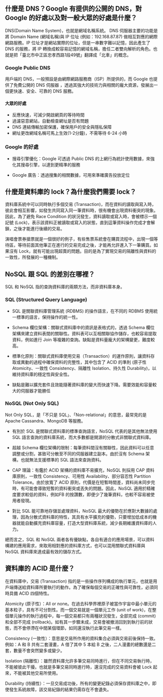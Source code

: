 ## 什麼是 DNS？Google 有提供的公開的 DNS，對 Google 的好處以及對一般大眾的好處是什麼？
DNS(Domain Name System)，也就是網域名稱系統。 DNS 伺服器主要的功能是將 Domain Name (網域名稱)與 IP 位址 (例如：192.168.87.87) 做相互對應的網際網路服務。IP 位址才是網站實際的位址，但是一串數字難以記憶，因此產生了 DNS 的服務，將 IP 轉換成較容易記憶的網域名稱，擔任二者雙向解析的角色。也就是把「臺北市中正區忠孝西路1段49號」翻譯成「北車」的概念。

### Google Public DNS
用戶端的 DNS，一般預設是由網際網路服務商（ISP）所提供的，而 Google 也提供了免費公開的 DNS 伺服器 ，透過其強大的技術力與相關的龐大資源，發展出一個更快速、安全、可靠的 DNS 服務。

#### 大眾的好處
- 反應快速，可減少開啟網頁的等待時間
- 過濾惡意網站，自動檢查網址是否有問題
- DNS 連結傳輸加密保護，確保用戶的安全與隱私保障
- 網址更改網域名稱可馬上生效(1-2分鐘)，不需等待 6-24 小時


### Google 的好處
- 搜尋引擎優化：Google 可透過 Public DNS 的上網行為統計使用數據，來強化其搜尋引擎，以達到更精準的服務

- Google 廣告：透過搜集的相關數據，可用來準確廣告投放定位


## 什麼是資料庫的 lock？為什麼我們需要 lock？
資料庫系統中可以同時執行多個交易 (Transaction)，而在資料的讀取與寫入時，彼此會相互影響，如發生共同寫入同一筆資料時，很有機會出現資料衝突的現象。因此，為了避免 Race Condition 的狀況發生，資料讀取或寫入時，會被標示一個記號 (Lock)，表示該資料正被讀取或寫入的狀態，直到這筆資料操作完成才會解鎖，之後才能進行後續的交易。

演唱會票券搶票就是一個很好的例子，有些售票系統會在購買流程中，出現一個等待區，等待前面其他筆正在進行的交易完成之後，才能再允許進入下一筆購買。如果沒有 Lock，就有可能出現超賣的問題。目的是為了實現交易的隔離性與資料的一致性，所發展的一種機制。

## NoSQL 跟 SQL 的差別在哪裡？
SQL 和 NoSQL 指的查詢資料庫的兩類方法，而非資料庫本身。

### SQL (Structured Query Language)
- SQL 是關聯資料庫管理系統 (RDBMS) 的操作語言，在不同的 RDBMS 使用統一標準的語言，保持操作的統一性。

- Schema 欄位架構：關聯式資料庫中的資訊是表格式的，透過 Schema 欄位架構來建立資料表間的關聯性。資料表可以互相關聯協作儲存，也較容易提取資料，例如進行 Join 等複雜的查詢。缺點是資料量龐大的架構變更，難度較高。

- 標準化原則：關聯式資料庫使用交易（Transaction）的運作原則，讓資料存取或異動的過程中確保資料的完整性，其中包含了 ACID 的準則 (原子性 Atomicity、一致性 Consistency、隔離性 Isolation、持久性 Durability)，以維持資料庫的穩定性與安全性。

- 缺點是難以擴充套件且效能隨著資料庫的變大而快速下降。需要效能和容量較大的伺服器才能勝任

### NoSQL (Not Only SQL)
Not Only SQL，是「不只是 SQL」、「Non-relational」的意思，最常見的是Apache Cassandra、MongoDB 等服務。

- 有別於 SQL 是關聯式資料庫的標準查詢語言，NoSQL 代表的是其他無法使用 SQL 語言查詢的資料庫系統，而大多數都是開源的分散式非關聯式資料庫。

- 超越 Schema 欄位架構的限制：每筆資料間沒有關聯性，因此資料可以任意調整或分割，甚致可分散至不同的伺服器建立副本。由於沒有 Schema 架構，也就無法支援標準的 SQL 語法來查詢資料。

- CAP 理論：有鑑於 ACID 架構的資料庫不易擴充，NoSQL 則採用 CAP 資料庫原則，一致性 Consistency、可用性 Availability、部分容忍性 Partition Tolerance。由於放寬了 ACID 原則，代價是在短暫時間差，資料尚未同步完時，有可能會導致短暫的資料衝突或丟失的問題。因此，NoSQL 適用於精確度要求較低的資料，例如FB 的按讚數，即便少了幾筆資料，也較不容易被使用者發現。

- 對比 SQL 能可靠地存儲並處理資料，NoSQL 最大的優勢在於應對大數據的處理，因為分散式資料庫的特性，其具有水平擴充的優勢，只要增加低成本的機器就能自動擴充資料庫容量，打造大型資料庫系統，減少長期維護資料庫的人力。

總而言之，SQL 和 NoSQL 兩者各有優缺點，各自有適合的應用場景，可以資料構建的應用需求，來取用相對應的資料庫方式，也可以混用關聯式資料庫與 NoSQL 資料庫來達成最有效的儲存方式。

## 資料庫的 ACID 是什麼？
在資料庫中，交易 (Transaction) 指的是一些操作序列構成的執行單元，也就是用戶端傳送給資料庫所要執行的動作。為了確保每個交易的正確性與可靠性，必須同時具備 ACID 四個特性。

Atomicity (原子性）：All or none。在過去科學界裡原子被當作宇宙中最小單元的基本粒子，具有不可分割性。而一個交易就是一個單元工作 (unit of work)，在整個單元操作的執行過程中，每一個交易都只有兩種狀況發生，全部完成 (commit)和全部不完成 (rollback)。如有其一步驟未成，交易會被撤消回到到執行前的狀態，而不會停滯在中間某個環節，如同還沒執行此筆交易一樣。

Consistency (一致性）：意思是交易所作用的資料集合必須與交易前後保持一致。例如：A 和 B 共有二套漫畫，A 借了其中 5 本給 B 之後，二人漫畫的總數還是二套，數量不會突然變多或變少。

Isolation (隔離性）：雖然資料庫允許多筆交易同時進行，但在不同交易執行時，不能被彼此干擾。也就是多筆交易同時進行時，還沒完成的交易資料會被 Lock 起來，不能被其他交易所使用。

Durability (持續性）：一旦交易成功後，所有的變更紀錄必須保存資料庫之中，即使發生系統故障，該交易紀錄的結果仍需存在不會遺失。